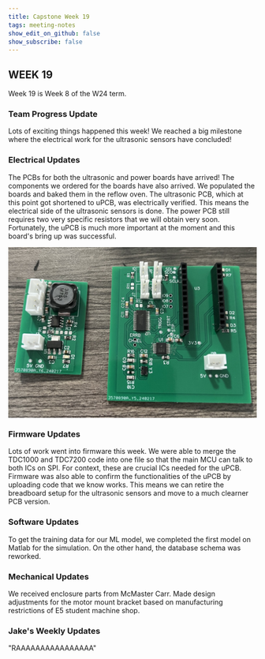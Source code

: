 ```yaml
---
title: Capstone Week 19
tags: meeting-notes
show_edit_on_github: false
show_subscribe: false
---
```


<style>
  img {
  display: block;
  margin-left: auto;
  margin-right: auto;
  }
</style>

## WEEK 19

Week 19 is Week 8 of the W24 term. 

### Team Progress Update
Lots of exciting things happened this week! We reached a big milestone where the electrical work for the ultrasonic sensors have concluded! 

### Electrical Updates
The PCBs for both the ultrasonic and power boards have arrived! The components we ordered for the boards have also arrived. We populated the boards and baked them in the reflow oven. 
The ultrasonic PCB, which at this point got shortened to uPCB, was electrically verified. This means the electrical side of the ultrasonic sensors is done. 
The power PCB still requires two very specific resistors that we will obtain very soon. Fortunately, the uPCB is much more important at the moment and this board's bring up was successful. 

<img src="https://github.com/pipyns/pipyns.github.io/blob/master/assets/PCBs.jpg?raw=true" alt="Populated PCBs" width=600>

### Firmware Updates 
Lots of work went into firmware this week. We were able to merge the TDC1000 and TDC7200 code into one file so that the main MCU can talk to both ICs on SPI. For context, these are crucial ICs needed for the uPCB. 
Firmware was also able to confirm the functionalities of the uPCB by uploading code that we know works. This means we can retire the breadboard setup for the ultrasonic sensors and move to a much clearner PCB version. 

### Software Updates 
To get the training data for our ML model, we completed the first model on Matlab for the simulation. 
On the other hand, the database schema was reworked. 

### Mechanical Updates 
We received enclosure parts from McMaster Carr. 
Made design adjustments for the motor mount bracket based on manufacturing restrictions of E5 student machine shop. 

### Jake's Weekly Updates
"RAAAAAAAAAAAAAAAA"

<!--more-->
